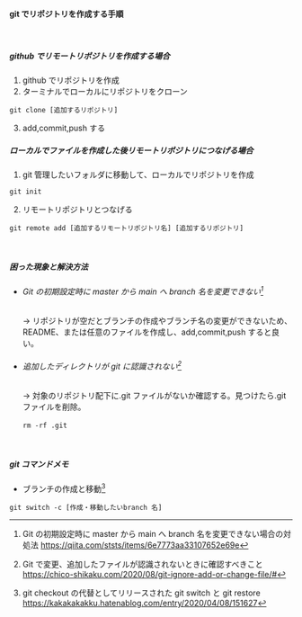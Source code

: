 #### git でリポジトリを作成する手順

<br>

##### github でリモートリポジトリを作成する場合

1. github でリポジトリを作成
2. ターミナルでローカルにリポジトリをクローン

```
git clone [追加するリポジトリ]
```

3. add,commit,push する
   <br>

##### ローカルでファイルを作成した後リモートリポジトリにつなげる場合

1. git 管理したいフォルダに移動して、ローカルでリポジトリを作成

```
git init
```

2. リモートリポジトリとつなげる

```
git remote add [追加するリモートリポジトリ名] [追加するリポジトリ]
```

<br>

##### 困った現象と解決方法

- ###### Git の初期設定時に master から main へ branch 名を変更できない[^1]

  → リポジトリが空だとブランチの作成やブランチ名の変更ができないため、README、または任意のファイルを作成し、add,commit,push すると良い。

- ###### 追加したディレクトリが git に認識されない[^2]

  → 対象のリポジトリ配下に.git ファイルがないか確認する。見つけたら.git ファイルを削除。

  ```
  rm -rf .git 　
  ```

  <br>

[^1]:
    Git の初期設定時に master から main へ branch 名を変更できない場合の対処法
    https://qiita.com/ststs/items/6e7773aa33107652e69e

[^2]:
    Git で変更、追加したファイルが認識されないときに確認すべきこと
    https://chico-shikaku.com/2020/08/git-ignore-add-or-change-file/#

##### git コマンドメモ

- ブランチの作成と移動[^3]

```
git switch -c [作成・移動したいbranch 名]　
```

[^3]:
    git checkout の代替としてリリースされた git switch と git restore
    https://kakakakakku.hatenablog.com/entry/2020/04/08/151627

